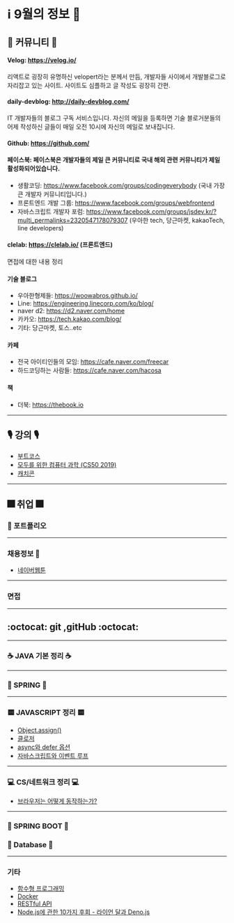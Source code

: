 # ℹ️ 9월의 정보 🎱

## 📢 커뮤니티 📢

#### Velog: https://velog.io/
리액트로 굉장히 유명하신 velopert라는 분께서 만듬, 개발자들 사이에서 개발블로그로 자리잡고 있는 사이트.
사이트도 심플하고 글 작성도 굉장히 간편. 
#### daily-devblog: http://daily-devblog.com/
IT 개발자들의 블로그 구독 서비스입니다. 자신의 메일을 등록하면 기술 블로거분들의 어제 작성하신 글들이 매일 오전 10시에 자신의 메일로 보내집니다.

#### Github: https://github.com/

#### 페이스북: 페이스북은 개발자들의 제일 큰 커뮤니티로 국내 해외 관련 커뮤니티가 제일 활성화되어있습니다.

- 생활코딩: https://www.facebook.com/groups/codingeverybody (국내 가장 큰 개발자 커뮤니티입니다.)
- 프론트엔드 개발 그룹: https://www.facebook.com/groups/webfrontend
- 자바스크립트 개발자 포럼: https://www.facebook.com/groups/jsdev.kr/?multi_permalinks=2320547178079307
 (우아한 tech, 당근마켓, kakaoTech, line developers)

#### clelab: https://clelab.io/ (프론트엔드)
면접에 대한 내용 정리

#### 기술 블로그
- 우아한형제들: https://woowabros.github.io/
- Line: https://engineering.linecorp.com/ko/blog/
- naver d2: https://d2.naver.com/home
- 카카오: https://tech.kakao.com/blog/
- 기타: 당근마켓, 토스..etc

#### 카페
- 전국 아이티인들의 모임: https://cafe.naver.com/freecar
- 하드코딩하는 사람들: https://cafe.naver.com/hacosa

#### 책 
- 더북: https://thebook.io


***

## 🎙️ 강의 🎙️
- [부트코스](https://www.boostcourse.org/)
- [모두를 위한 컴퓨터 과학 (CS50 2019)](https://www.boostcourse.org/cs112)
- [캐치콘](https://m.catch.co.kr/CatchCafe/ProgramView/CatchTag/1?from=iads0826&fbclid=PAAaYasBqEhqXKIVYN3eoM3CYuITNNCkvCu1BOrAkuGh4zluJ-1bGZQsco7rI_aem_ASce3MJfgorIxGnOm2nTOxAUXyBQFME5yvhaq-u0dzVtoNXkjqNpvHv2416IFWa93G83En7F_0OwAndpeJIu1djiBpjRsX7fneKwIpFyU-XKmStifc52un4CbcZ8aD43F0E)
***
## 🎆 취업 🎆
### 📓 포트폴리오 

***
### 채용정보 🤸
- [네이버웹툰](https://recruit.webtoonscorp.com/webtoon/m/ko/job/detail?annoId=20006439&classId=170&jobId=&classNm=developer&entTypeCd=&searchTxt=&jobKeyword=)
***
### 면접




***
## :octocat: git ,gitHub :octocat:


***
### ☕ JAVA 기본 정리 ☕


***
### 🍃 SPRING 🍃

***
### 🟨 JAVASCRIPT 정리 🟨
- [Object.assign()](https://developer.mozilla.org/ko/docs/Web/JavaScript/Reference/Global_Objects/Object/assign)
- [클로저](https://developer.mozilla.org/ko/docs/Web/JavaScript/Closures)
- [async와 defer 옵션](https://ko.javascript.info/script-async-defer)
- [자바스크립트와 이벤트 루프](https://meetup.toast.com/posts/89)
***
### 💻 CS/네트워크 정리 💻
- [브라우저는 어떻게 동작하는가?](https://d2.naver.com/helloworld/59361)

***
### 🥬 SPRING BOOT 🥬

### 🍇 Database 🍇

***
### 기타
- [함수형 프로그래밍](https://youtu.be/4ezXhCuT2mw) 
- [Docker](https://www.redhat.com/ko/topics/containers/what-is-docker)
- [RESTful API](https://www.redhat.com/ko/topics/api/what-is-a-rest-api)
- [Node.js에 관한 10가지 후회 - 라이언 달과 Deno.js](https://kingofbackend.tistory.com/112)